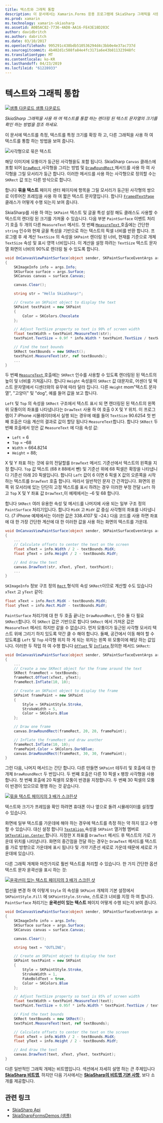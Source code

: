 ```yaml
---
title: 텍스트와 그래픽 통합
description: 이 문서에서는 Xamarin.Forms 응용 프로그램에 SkiaSharp 그래픽을 사용 하 여 텍스트를 통합 하는 렌더링 된 텍스트 문자열의 크기를 결정 하는 방법에 설명 하 고 샘플 코드를 사용 하 여이 보여 줍니다.
ms.prod: xamarin
ms.technology: xamarin-skiasharp
ms.assetid: A0B5AC82-7736-4AD8-AA16-FE43E18D203C
author: davidbritch
ms.author: dabritch
ms.date: 03/10/2017
ms.openlocfilehash: 995291c438bdb510536294d4c3bb0e4e37ac737d
ms.sourcegitcommit: 4b402d1c508fa84e4fc3171a6e43b811323948fc
ms.translationtype: MT
ms.contentlocale: ko-KR
ms.lasthandoff: 04/23/2019
ms.locfileid: "61228933"
---
```

# <a name="integrating-text-and-graphics"></a>텍스트와 그래픽 통합

[![샘플 다운로드](~/media/shared/download.png) 샘플 다운로드](https://developer.xamarin.com/samples/xamarin-forms/SkiaSharpForms/Demos/)

_SkiaSharp 그래픽을 사용 하 여 텍스트를 통합 하는 렌더링 된 텍스트 문자열의 크기를 확인 하는 방법을 참조 하세요._

이 문서에 텍스트를 측정, 텍스트를 특정 크기를 확장 하 고, 다른 그래픽을 사용 하 여 텍스트를 통합 하는 방법을 보여 줍니다.

![](text-images/textandgraphicsexample.png "사각형으로 묶은 텍스트")

해당 이미지에 모퉁이가 둥근된 사각형을도 포함 됩니다. SkiaSharp `Canvas` 클래스에 포함 되어 [ `DrawRect` ](xref:SkiaSharp.SKCanvas.DrawRect*) 사각형을 그리는 방법 및 [ `DrawRoundRect` ](xref:SkiaSharp.SKCanvas.DrawRoundRect*) 메서드를 사용 하 여 사각형을 그릴 모서리가 둥근 합니다. 이러한 메서드를 사용 하는 사각형으로 정의할 수는 `SKRect` 값 또는 다른 방식으로 합니다.

합니다 **묶을 텍스트** 페이지 센터 페이지에 항목을 그릴 모서리가 둥근된 사각형의 쌍으로 이루어진 프레임을 사용 하 여 짧은 텍스트 문자열입니다. 합니다 [ `FramedTextPage` ](https://github.com/xamarin/xamarin-forms-samples/blob/master/SkiaSharpForms/Demos/Demos/SkiaSharpFormsDemos/Basics/FramedTextPage.cs) 클래스가 어떻게 수행 되는지 보여 줍니다.

SkiaSharp를 사용 하 여는 `SKPaint` 텍스트 및 글꼴 특성 설정 해도 클래스도 사용할 수 텍스트의 렌더링 된 크기를 가져올 수 있습니다. 다음 부분 `PaintSurface` 이벤트 처리기 호출 두 개의 다른 `MeasureText` 메서드. 첫 번째 [ `MeasureText` ](xref:SkiaSharp.SKPaint.MeasureText(System.String)) 호출에는 간단한 `string` 인수와 현재 글꼴 특성을 기반으로 하는 텍스트의 픽셀 너비를 반환 합니다. 프로그램 후 새 계산 `TextSize` 의 속성을 `SKPaint` 렌더링 된 너비, 현재를 기준으로 개체 `TextSize` 속성 및 표시 영역 너비입니다. 이 계산을 설정 하려는 `TextSize` 텍스트 문자열 화면의 너비의 90%로 렌더링 될 수 있도록 합니다.

```csharp
void OnCanvasViewPaintSurface(object sender, SKPaintSurfaceEventArgs args)
{
    SKImageInfo info = args.Info;
    SKSurface surface = args.Surface;
    SKCanvas canvas = surface.Canvas;

    canvas.Clear();

    string str = "Hello SkiaSharp!";

    // Create an SKPaint object to display the text
    SKPaint textPaint = new SKPaint
    {
        Color = SKColors.Chocolate
    };

    // Adjust TextSize property so text is 90% of screen width
    float textWidth = textPaint.MeasureText(str);
    textPaint.TextSize = 0.9f * info.Width * textPaint.TextSize / textWidth;

    // Find the text bounds
    SKRect textBounds = new SKRect();
    textPaint.MeasureText(str, ref textBounds);
    ...
}
```

두 번째 [ `MeasureText` ](xref:SkiaSharp.SKPaint.MeasureText(System.String,SkiaSharp.SKRect@)) 호출에는 `SKRect` 인수를 사용할 수 있도록 렌더링된 된 텍스트의 높이 및 너비를 가져옵니다. 합니다 `Height` 속성을이 `SKRect` 값 대문자로, 어센더 및 텍스트 문자열에서 디센더와의 유무에 따라 달라 집니다. 다른 `Height` mom"텍스트 문자열", "고양이" 및 "dog", 예를 들어 값을 보고 합니다.

`Left` 및 `Top` 의 속성을 `SKRect` 구조에서 텍스트 표시 되 면 렌더링된 된 텍스트의 왼쪽 위 모퉁이의 좌표를 나타냅니다는 `DrawText` 사용 하 여 호출 0 X 및 Y 위치. 이 프로그램이 7 iPhone 시뮬레이터에서 실행 되는 경우에 예를 들어 `TextSize` 90.6254 첫 번째 호출은 다음 계산의 결과로 값이 할당 됩니다 `MeasureText`합니다. 합니다 `SKRect` 두 번째 호출에서 얻은 값 `MeasureText` 에 다음 속성 값:

- `Left` = 6
- `Top` = &ndash;68
- `Width` = 664.8214
- `Height` = 88;

X 및 Y 좌표 하는 것에 유의 전달할를 `DrawText` 메서드 기준선에서 텍스트의 왼쪽을 지정 합니다. `Top` 값 텍스트 (68 it 88에서 뺀) 및 기준선 위에 68 픽셀은 확장을 나타냅니다 기준선 아래 20 픽셀입니다. 합니다 `Left` 값이 6 이면 6 픽셀 X 값의 오른쪽을 시작 하는 텍스트를 `DrawText` 호출 합니다. 따라서 일반적인 문자 간 간격입니다. 화면의 왼쪽 위 모서리에 있는 단단히 고정 텍스트를 표시 하려는 경우 이러한 부정 전달 `Left` 하 고 `Top` X 및 Y 좌표 값 `DrawText`,이 예제에서는 &ndash;6 및 68 합니다.

합니다 `SKRect` 여러 유용한 속성 및 메서드를 나머지에 사용 되는 일부 구조 정의 `PaintSurface` 처리기입니다. 합니다 `MidX` 고 `MidY` 값 중심 사각형의 좌표를 나타냅니다. (7 iPhone 예제에서는 이러한 값은 338.4107 및 &ndash;24.) 다음 코드를 사용 하면 좌표에 대 한 가장 간단한 계산에 대 한 이러한 값을 사용 하는 화면의 텍스트를 가운데.

```csharp
void OnCanvasViewPaintSurface(object sender, SKPaintSurfaceEventArgs args)
{
    ...
    // Calculate offsets to center the text on the screen
    float xText = info.Width / 2 - textBounds.MidX;
    float yText = info.Height / 2 - textBounds.MidY;

    // And draw the text
    canvas.DrawText(str, xText, yText, textPaint);
    ...
}
```

`SKImageInfo` 정보 구조 정의 [ `Rect` ](xref:SkiaSharp.SKImageInfo.Rect) 형식의 속성 `SKRect`이므로 계산할 수도 있습니다 `xText` 고 `yText` 같이:

```csharp
float xText = info.Rect.MidX - textBounds.MidX;
float yText = info.Rect.MidY - textBounds.MidY;
```

`PaintSurface` 처리기에 대 한 두 호출 끝나는 `DrawRoundRect`, 인수 둘 다 필요 `SKRect`합니다. 이 `SKRect` 값은 기반으로 합니다 `SKRect` 에서 가져온 값은 `MeasureText` 메서드 하지만 같을 수 없습니다. 먼저 모퉁이가 둥근된 사각형 모서리 텍스트 위에 그리기 하지 있도록 약간 클 수 해야 합니다. 둘째, 공간에서 이동 해야 할 수 있도록를 `Left` 및 `Top` 사각형 위치 하 게 되는 위치는 왼쪽 위 모퉁이에 해당 하는 값입니다. 이러한 두 작업 하 여 수행 합니다 [ `Offset` ](xref:SkiaSharp.SKRect.Offset*) 및 [ `Inflate` ](xref:SkiaSharp.SKRect.Inflate*) 정의한 메서드 `SKRect`:

```csharp
void OnCanvasViewPaintSurface(object sender, SKPaintSurfaceEventArgs args)
{
    ...
    // Create a new SKRect object for the frame around the text
    SKRect frameRect = textBounds;
    frameRect.Offset(xText, yText);
    frameRect.Inflate(10, 10);

    // Create an SKPaint object to display the frame
    SKPaint framePaint = new SKPaint
    {
        Style = SKPaintStyle.Stroke,
        StrokeWidth = 5,
        Color = SKColors.Blue
    };

    // Draw one frame
    canvas.DrawRoundRect(frameRect, 20, 20, framePaint);

    // Inflate the frameRect and draw another
    frameRect.Inflate(10, 10);
    framePaint.Color = SKColors.DarkBlue;
    canvas.DrawRoundRect(frameRect, 30, 30, framePaint);
}
```

그런 다음, 나머지 메서드는 간단 합니다. 다른 만들면 `SKPaint` 테두리 및 호출에 대 한 개체 `DrawRoundRect` 두 번입니다. 두 번째 호출은 다른 10 픽셀 x 팽창 사각형을 사용 합니다. 첫 번째 호출에 20 픽셀의 모퉁이 반경을 지정합니다. 두 번째 30 픽셀의 모퉁이 반경이 있으므로 평행 하는 것 같습니다.

 [![](text-images/framedtext-small.png "묶을 텍스트 페이지의 3 배가 스크린샷")](text-images/framedtext-large.png#lightbox "삼중 묶을 텍스트 페이지 스크린샷")

텍스트와 크기가 프레임을 확인 하려면 휴대폰 이나 옆으로 돌려 시뮬레이터를 설정할 수 있습니다.

화면에 일부 텍스트를 가운데에 해야 하는 경우에 텍스트를 측정 하는 약 하지 않고 수행할 수 있습니다. 대신 설정 합니다 [ `TextAlign` ](xref:SkiaSharp.SKPaint.TextAlign) 속성을 `SKPaint` 열거형 멤버로 [ `SKTextAlign.Center` ](xref:SkiaSharp.SKTextAlign)합니다. 지정한 X 좌표를 `DrawText` 메서드 후 텍스트의 가로 가운데 위치를 나타냅니다. 화면의 중간점을 전달 하는 경우는 `DrawText` 메서드를 텍스트를 가로 방향으로 가운데에 표시 됩니다 및 *거의* 기준선 세로로 가운데 때문에 세로로 가운데에 있습니다.

다른 그래픽 개체와 마찬가지로 훨씬 텍스트를 처리할 수 있습니다. 한 가지 간단한 옵션 텍스트 문자 윤곽선을 표시 하는 것:

[![](text-images/outlinedtext-small.png "윤곽선이 있는 텍스트 페이지의 3 배가 스크린 샷")](text-images/outlinedtext-large.png#lightbox "Triple screenshot of the Outlined Text page")

법선을 변경 하 여 이렇게 `Style` 의 속성을 `SKPaint` 개체의 기본 설정에서 `SKPaintStyle.Fill` 에 `SKPaintStyle.Stroke`, 스트로크 너비를 지정 하 여 합니다. `PaintSurface` 처리기는 **윤곽선이 있는 텍스트** 페이지 어떻게 수행 되는지 보여 줍니다.

```csharp
void OnCanvasViewPaintSurface(object sender, SKPaintSurfaceEventArgs args)
{
    SKImageInfo info = args.Info;
    SKSurface surface = args.Surface;
    SKCanvas canvas = surface.Canvas;

    canvas.Clear();

    string text = "OUTLINE";

    // Create an SKPaint object to display the text
    SKPaint textPaint = new SKPaint
    {
        Style = SKPaintStyle.Stroke,
        StrokeWidth = 1,
        FakeBoldText = true,
        Color = SKColors.Blue
    };

    // Adjust TextSize property so text is 95% of screen width
    float textWidth = textPaint.MeasureText(text);
    textPaint.TextSize = 0.95f * info.Width * textPaint.TextSize / textWidth;

    // Find the text bounds
    SKRect textBounds = new SKRect();
    textPaint.MeasureText(text, ref textBounds);

    // Calculate offsets to center the text on the screen
    float xText = info.Width / 2 - textBounds.MidX;
    float yText = info.Height / 2 - textBounds.MidY;

    // And draw the text
    canvas.DrawText(text, xText, yText, textPaint);
}
```

다른 일반적인 그래픽 개체는 비트맵입니다. 섹션에서 자세히 설명 하는 큰 주제입니다 [ **SkiaSharp 비트맵**](../bitmaps/index.md), 하지만 다음 기사에서는 [ **SkiaSharp의 비트맵 기본 사항**](bitmaps.md), 보다 소개를 제공합니다.

## <a name="related-links"></a>관련 링크

- [SkiaSharp Api](https://docs.microsoft.com/dotnet/api/skiasharp)
- [SkiaSharpFormsDemos (샘플)](https://developer.xamarin.com/samples/xamarin-forms/SkiaSharpForms/Demos/)
